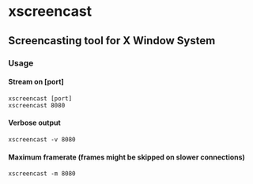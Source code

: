 # xscreencast
## Screencasting tool for X Window System    
### Usage    
#### Stream on [port]   
`xscreencast [port]`     
`xscreencast 8080`            
#### Verbose output       
`xscreencast -v 8080`     
#### Maximum framerate (frames might be skipped on slower connections)            
`xscreencast -m 8080`       
